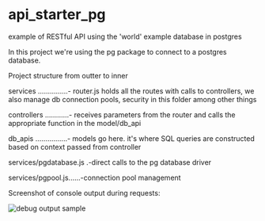 # api_starter_pg
example of RESTful API using the 'world' example database in postgres


In this project we're using the pg package to connect to a postgres database.


Project structure from outter to inner


services ...............- router.js holds all the routes with calls to controllers, we also manage db connection pools, security in this folder among other things

controllers ............- receives parameters from the router and calls the appropriate function in the model/db_api

db_apis ................- models go here. it's where SQL queries are constructed based on context passed from controller

services/pgdatabase.js .-direct calls to the pg database driver

services/pgpool.js......-connection pool management


Screenshot of console output during requests:

![debug output sample](https://i.imgur.com/FL6kj6C.png)
